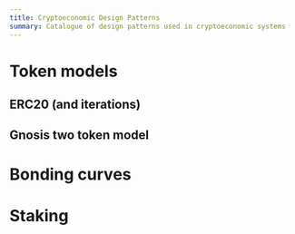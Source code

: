```yaml
---
title: Cryptoeconomic Design Patterns
summary: Catalogue of design patterns used in cryptoeconomic systems
---
```


# Token models

## ERC20 (and iterations)

## Gnosis two token model

# Bonding curves

# Staking


